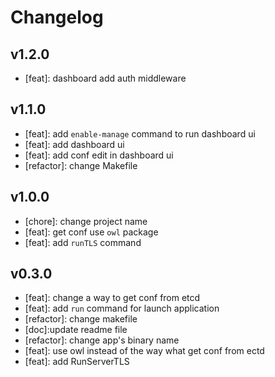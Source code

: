 # Changelog

## v1.2.0
- [feat]: dashboard add auth middleware

## v1.1.0
- [feat]: add `enable-manage` command to run dashboard ui
- [feat]: add dashboard ui
- [feat]: add conf edit in dashboard ui
- [refactor]: change Makefile

## v1.0.0
- [chore]: change project name
- [feat]: get conf use `owl` package
- [feat]: add `runTLS` command

## v0.3.0
- [feat]: change a way to get conf from etcd
- [feat]: add `run` command for launch application
- [refactor]: change makefile
- [doc]:update readme file
- [refactor]: change app's binary name
- [feat]: use owl instead of the way what get conf from ectd
- [feat]: add RunServerTLS